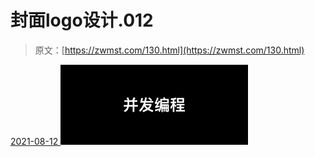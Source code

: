 <!--yml
category: 未分类
date: 0001-01-01 00:00:00
-->

# 封面logo设计.012

> 原文：[https://zwmst.com/130.html](https://zwmst.com/130.html)

   [ <time datetime="2021-08-12T09:21:21+08:00"> 2021-08-12 </time> ](https://zwmst.com/%e5%b0%81%e9%9d%a2logo%e8%ae%be%e8%ae%a1-012-2)  [![](img/82ba1f3dd7afb6c8dad44b0b6b7bb4a5.png)](https://zwmst.com/wp-content/uploads/2021/08/1628731281-a50c3c85919a253.jpeg)